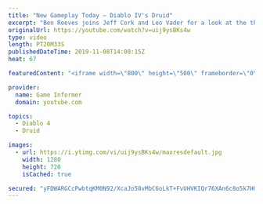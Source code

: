 ```yaml
---
title: "New Gameplay Today – Diablo IV's Druid"
excerpt: "Ben Reeves joins Jeff Cork and Leo Vader for a look at the third and final announced class for Diablo IV. Head to http://gameinformer.com/blizzard to watch this ..."
originalUrl: https://youtube.com/watch?v=uij9ysBKs4w
type: video
length: PT20M33S
publishedDateTime: 2019-11-08T14:00:15Z
heat: 67

featuredContent: "<iframe width=\"800\" height=\"500\" frameborder=\"0\" src=\"https://www.youtube.com/embed/uij9ysBKs4w\" allow=\"accelerometer; autoplay; encrypted-media; gyroscope; picture-in-picture\" allowfullscreen></iframe>"

provider:
  name: Game Informer
  domain: youtube.com

topics:
  - Diablo 4
  - Druid

images:
  - url: https://i.ytimg.com/vi/uij9ysBKs4w/maxresdefault.jpg
    width: 1280
    height: 720
    isCached: true

secured: "yFDWARGCcPwbtqKM0N92/XcaJo58vMbC6oLkT+FvUHVKIQr76XAn6c8o5k7HOTlhSVXRHONBJgxL9qxvVfmFYZ2Xcm3qlqYrZr/+fPtqvRQV/lPIW+4sB0gKWMDElpVAQN+61hsPR1LKmjDfzljRbQJjXQqx67MilSMCofeq2S3eCulEUmRvSve1JMPTWFCPb4/SVWsLGxigRtJL+jjLCUzI5FPbq76TTtgzjOxQ5llVKj/ydbD3Bw9ul3eRMFFv/QmTWWt5QqNdQJ1ZXfbSyaT/QzdyjBavuSpSotYqh4KQlV/SMTbfO2EZiwQZEaT+38Jwp7fo4rj45TE7xLdt7timwNAXxzYoWCULv7hBaRFic5qs9aemSWlZnAHPlE1YSlQQ+IfAilyhws+qbndW7vbKJE4XyOvdCRPRh9HXvHsprEhq2Q5RLlXVj9UKn5ao;9ym08sr8nLVf8wz4HboDBg=="
---
```


